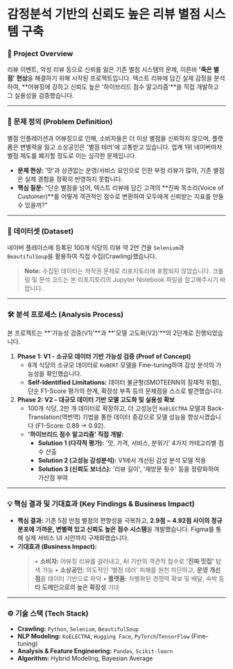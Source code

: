 # 감정분석 기반의 신뢰도 높은 리뷰 별점 시스템 구축

### 🚀 Project Overview

리뷰 이벤트, 악성 리뷰 등으로 신뢰를 잃은 기존 별점 시스템의 문제, 이른바 **'죽은 별점' 현상**을 해결하기 위해 시작된 프로젝트입니다. 텍스트 리뷰에 담긴 실제 감정을 분석하여, **어뷰징에 강하고 신뢰도 높은 '하이브리드 점수 알고리즘'**을 직접 개발하고 그 실용성을 검증했습니다.

---

### 🎯 문제 정의 (Problem Definition)

별점 인플레이션과 어뷰징으로 인해, 소비자들은 더 이상 별점을 신뢰하지 않으며, 플랫폼은 변별력을 잃고 소상공인은 '별점 테러'에 고통받고 있습니다. 업계 1위 네이버마저 별점 제도를 폐지할 정도로 이는 심각한 문제입니다.

-   **문제 현상:** '맛'과 상관없는 운영/서비스 요인으로 인한 부정 리뷰가 많아, 기존 별점은 실제 경험을 정확히 반영하지 못합니다.
-   **핵심 질문:** "단순 별점을 넘어, 텍스트 리뷰에 담긴 고객의 **진짜 목소리(Voice of Customer)**를 어떻게 객관적인 점수로 변환하여 모두에게 신뢰받는 지표를 만들 수 있을까?"

---

### 💾 데이터셋 (Dataset)

네이버 플레이스에 등록된 100개 식당의 리뷰 약 2만 건을 `Selenium`과 `BeautifulSoup`을 활용하여 직접 수집(Crawling)했습니다.

> **Note:** 수집된 데이터는 저작권 문제로 리포지토리에 포함되지 않았습니다. 크롤링 및 분석 코드는 본 리포지토리의 Jupyter Notebook 파일을 참고해주시기 바랍니다.

---

### 🛠️ 분석 프로세스 (Analysis Process)

본 프로젝트는 **'가능성 검증(V1)'**과 **'모델 고도화(V2)'**의 2단계로 진행되었습니다.

1.  **Phase 1: V1 - 소규모 데이터 기반 가능성 검증 (Proof of Concept)**
    -   8개 식당의 소규모 데이터로 `KoBERT` 모델을 Fine-tuning하여 감성 분석의 가능성을 확인했습니다.
    -   **Self-Identified Limitations:** 데이터 불균형(SMOTEENN의 잠재적 위험), 단순 F1-Score 평가의 한계, 확장성 부족 등의 문제점을 스스로 발견했습니다.
2.  **Phase 2: V2 - 대규모 데이터 기반 모델 고도화 및 실용성 확보**
    -   100개 식당, 2만 개 데이터로 확장하고, 더 고성능인 `KoELECTRA` 모델과 Back-Translation(역번역) 기법을 통한 데이터 증강으로 모델 성능을 향상시켰습니다 (F1-Score: 0.89 → 0.92).
    -   **'하이브리드 점수 알고리즘' 직접 개발:**
        -   **Solution 1 (다각적 평가):** '맛, 가격, 서비스, 분위기' 4가지 카테고리별 점수 산출
        -   **Solution 2 (고성능 감성분석):** V1에서 개선된 감성 분석 모델 적용
        -   **Solution 3 (신뢰도 보너스):** '리뷰 길이', '재방문 횟수' 등을 정량화하여 가산점 부여

---

### 💡 핵심 결과 및 기대효과 (Key Findings & Business Impact)

-   **핵심 결과:** 기존 5점 만점 별점의 편향성을 극복하고, **2.9점 ~ 4.92점 사이의 정규분포에 가까운, 변별력 있고 신뢰도 높은 점수 시스템**을 개발했습니다. Figma를 통해 실제 서비스 UI 시안까지 구체화했습니다.
-   **기대효과 (Business Impact):**
    > • **소비자:** 어뷰징 리뷰를 걸러내고, AI 기반의 객관적 점수로 **'진짜 맛집'** 탐색 가능
    > • **소상공인:** 의도적인 '별점 테러' 피해를 원천 차단하고, **운영 개선점**을 데이터 기반으로 파악
    > • **플랫폼:** 차별화된 경쟁력 확보 및 배달, 숙박 등 **타 도메인으로의 높은 확장성** 기대

---

### ⚙️ 기술 스택 (Tech Stack)

-   **Crawling:** `Python`, `Selenium`, `BeautifulSoup`
-   **NLP Modeling:** `KoELECTRA`, `Hugging Face`, `PyTorch`/`TensorFlow` (Fine-tuning)
-   **Analysis & Feature Engineering:** `Pandas`, `Scikit-learn`
-   **Algorithm:** Hybrid Modeling, Bayesian Average
